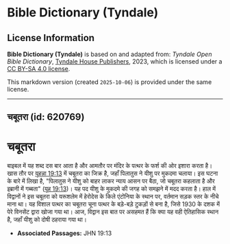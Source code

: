 # Bible Dictionary (Tyndale)

## License Information

**Bible Dictionary (Tyndale)** is based on and adapted from: _Tyndale Open Bible Dictionary_, [Tyndale House Publishers](https://tyndaleopenresources.com/), 2023, which is licensed under a [CC BY-SA 4.0 license](https://creativecommons.org/licenses/by-sa/4.0/legalcode.en).

This markdown version (created `2025-10-06`) is provided under the same license.



--------------------------------

## चबूतरा (id: 620769)

चबूतरा
======

बाइबल में यह शब्द दस बार आता है और आमतौर पर मंदिर के पत्थर के फर्श की ओर इशारा करता है। खास तौर पर [यूहन्ना 19:13](https://ref.ly/John19:13) में चबूतरा का जिक्र है, जहाँ पिलातुस ने यीशु पर मुकदमा चलाया। इस घटना के बारे में लिखा है, "पिलातुस ने यीशु को बाहर लाकर न्याय आसन पर बैठा, जो चबूतरा कहलाता है और इब्रानी में गब्बता" ([यूह 19:13](https://ref.ly/John19:13))। यह पद यीशु के मुकदमे की जगह को समझने में मदद करता है। हाल में विद्वानों ने इस चबूतरा को यरूशलेम में हेरोदेस के किले एंटोनिया के स्थान पर, वर्तमान सड़क स्तर के नीचे माना था। यह विशाल पत्थर का चबूतरा चूना पत्थर के बड़े\-बड़े टुकड़ों से बना है, जिसे 1930 के दशक में पेरे विनसेंट द्वारा खोजा गया था। आज, विद्वान इस बात पर असहमत हैं कि क्या यह वही ऐतिहासिक स्थान है, जहाँ यीशु को दोषी ठहराया गया था।

* **Associated Passages:** JHN 19:13

